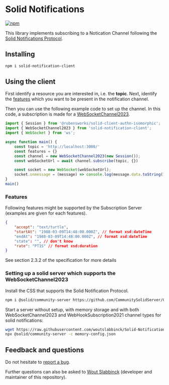 # Solid Notifications
[![npm](https://img.shields.io/npm/v/solid-notification-client)](https://www.npmjs.com/package/solid-notification-client)

This library implements subscribing to a Notication Channel following the [Solid Notifications Protocol](https://solidproject.org/TR/notifications-protocol).

## Installing

```sh
npm i solid-notification-client
```

## Using the client

First identify a resource you are interested in, i.e. the **topic**.
Next, identify the [features](https://solidproject.org/TR/notifications-protocol#notification-channel) which you want to be present in the notification channel.

Then you can use the following example code to set up the channel.
In this code, a subscription is made for a [WebSocketChannel2023](http://www.w3.org/ns/solid/notifications#WebSocketChannel2023).

```javascript
import { Session } from '@rubensworks/solid-client-authn-isomorphic';
import { WebSocketChannel2023 } from 'solid-notification-client';
import { WebSocket } from 'ws';

async function main() {
    const topic = 'http://localhost:3000/'
    const features = {}
    const channel = new WebSocketChannel2023(new Session());
    const webSocketUrl = await channel.subscribe(topic, {})

    const socket = new WebSocket(webSocketUrl);
    socket.onmessage = (message) => console.log(message.data.toString());
} 
main()
```

### Features

Following features might be supported by the Subscription Server (examples are given for each features).
```json
{
    "accept": "text/turtle", 
    "startAt": "1988-03-09T14:48:00.000Z", // format xsd:dateTime
    "endAt": "1988-03-09T14:48:00.000Z", // format xsd:dateTime
    "state": "", // don't know 
    "rate": "PT1S" // format xsd:duration
}
```

See section 2.3.2 of the specification for more details


### Setting up a solid server which supports the WebSocketChannel2023

Install the CSS that supports the Solid Notification Protocol.
```sh
npm i @solid/community-server https://github.com/CommunitySolidServer/CommunitySolidServer#feat/add-notification
```
Start a server without setup, with memory storage and with both WebSocketChannel2023 and WebHookSubscription2021 channel types for solid notifications:
```sh
wget https://raw.githubusercontent.com/woutslabbinck/Solid-Notification/main/config/memory-config.json
npx @solid/community-server -c memory-config.json 
```

## Feedback and questions

Do not hesitate to [report a bug](https://github.com/woutslabbinck/Solid-Notification/issues).

Further questions can also be asked to [Wout Slabbinck](mailto:wout.slabbinck@ugent.be) (developer and maintainer of this repository).
